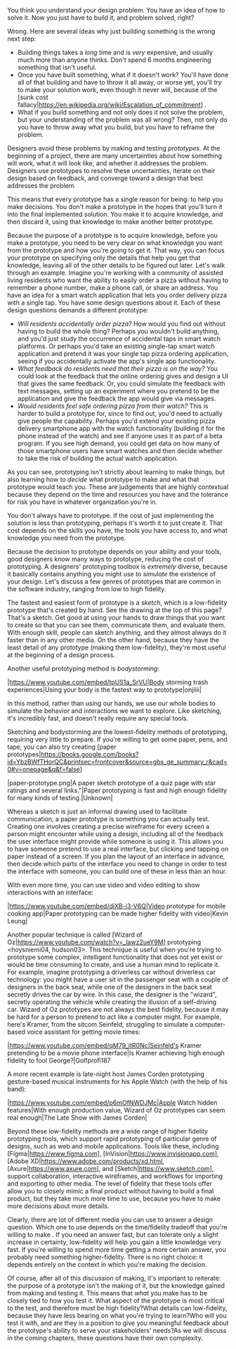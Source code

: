 You think you understand your design problem. You have an idea of how to solve it. Now you just have to build it, and problem solved, right? 

Wrong. Here are several ideas why just building something is the wrong next step:
		

* Building things takes a _long_ time and is _very_ expensive, and usually much more than anyone thinks. Don't spend 6 months engineering something that isn't useful.
* Once you have built something, what if it doesn't work? 	You'll have done all of that building and have to throw it all away, or worse yet, you'll _try_ to make your solution work, even though it never will, because of the [sunk cost fallacy|https://en.wikipedia.org/wiki/Escalation_of_commitment] <lehey14>.
* What if you build something and not only does it not solve the problem, but your understanding of the problem was all wrong? 	Then, not only do you have to throw away what you build, but you have to reframe the problem.

Designers avoid these problems by making and testing *prototypes*. At the beginning of a project, there are many uncertainties about how something will work, what it will look like, and whether it addresses the problem. Designers use prototypes to resolve these uncertainties, iterate on their design based on feedback, and converge toward a design that best addresses the problem.

This means that every prototype has a single reason for being: to help you make decisions. You don't make a prototype in the hopes that you'll turn it into the final implemented solution. You make it to acquire knowledge, and then discard it, using that knowledge to make another better prototype.

Because the purpose of a prototype is to acquire knowledge, before you make a prototype, you need to be very clear on what knowledge you want from the prototype and how you're going to get it. That way, you can focus your prototype on specifying only the details that help you get that knowledge, leaving all of the other details to be figured out later. Let's walk through an example. Imagine you're working with a community of assisted living residents who want the ability to easily order a pizza without having to remember a phone number, make a phone call, or share an address. You have an idea for a smart watch application that lets you order delivery pizza with a single tap. You have some design questions about it. Each of these design questions demands a different prototype:
		
* _Will residents accidentally order pizza?_ How would you find out without having to build the whole thing? Perhaps you wouldn't build anything, and you'd just study the occurrence of accidental taps in smart watch platforms. Or perhaps you'd take an existing single-tap smart watch application and pretend it was your single tap pizza ordering application, seeing if you accidentally activate the app's single app functionality.
* _What feedback do residents need that their pizza is on the way?_ You could look at the feedback that the online ordering gives and design a UI that gives the same feedback.	Or, you could simulate the feedback with text messages, setting up an experiment where you pretend to be the application and give the feedback the app would give via messages.
* _Would residents feel safe ordering pizza from their watch?_ 	This is harder to build a prototype for, since to find out, you'd need to actually give people the capability. 	Perhaps you'd extend your existing pizza delivery smartphone app with the watch functionality (building it for the phone instead of the watch) and see if anyone uses it as part of a beta program. If you see high demand, you could get data on how many of those smartphone users have smart watches and then decide whether to take the risk of building the actual watch application.

As you can see, prototyping isn't strictly about learning to make things, but also learning how to _decide_ what prototype to make and what that prototype would teach you. These are judgements that are highly contextual because they depend on the time and resources you have and the tolerance for risk you have in whatever organization you're in.

You don't always have to prototype. If the cost of just implementing the solution is less than prototyping, perhaps it's worth it to just create it. That cost depends on the skills you have, the tools you have access to, and what knowledge you need from the prototype.

Because the decision to prototype depends on your ability and your tools, good designers know many ways to prototype, reducing the cost of prototyping. A designers' prototyping toolbox is _extremely_ diverse, because it basically contains anything you might use to _simulate_ the existence of your design. Let's discuss a few genres of prototypes that are common in the software industry, ranging from low to high fidelity.

The fastest and easiest form of prototype is a *sketch*, which is a low-fidelity prototype that's created by hand. See the drawing at the top of this page? That's a sketch. Get good at using your hands to draw things that you want to create so that you can see them, communicate them, and evaluate them. With enough skill, people can sketch anything, and they almost always do it faster than in any other media. On the other hand, because they have the least detail of any prototype (making them low-fidelity), they're most useful at the beginning of a design process.

Another useful prototyping method is *bodystorming*:
		
|https://www.youtube.com/embed/tpUS1a_SrVU|Body storming trash experiences|Using your body is the fastest way to prototype|onjiiii|

In this method, rather than using our hands, we use our whole bodies to simulate the behavior and interactions we want to explore. Like sketching, it's incredibly fast, and doesn't really require any special tools.

Sketching and bodystorming are the lowest-fidelity methods of prototyping, requiring very little to prepare. If you're willing to get some paper, pens, and tape, you can also try creating [paper prototypes|https://books.google.com/books?id=YbzBWfTHorQC&printsec=frontcover&source=gbs_ge_summary_r&cad=0#v=onepage&q&f=false]

|paper-prototype.png|A paper sketch prototype of a quiz page with star ratings and several links."|Paper prototyping is fast and high enough fidelity for many kinds of testing.|Unknown|

Whereas a sketch is just an informal drawing used to facilitate communication, a paper prototype is something you can actually test. Creating one involves creating a precise wireframe for every screen a person might encounter while using a design, including all of the feedback the user interface might provide while someone is using it. This allows you to have someone pretend to use a real interface, but clicking and tapping on paper instead of a screen. If you plan the layout of an interface in advance, then decide which parts of the interface you need to change in order to test the interface with someone, you can build one of these in less than an hour.

With even more time, you can use video and video editing to show interactions with an interface:
		
|https://www.youtube.com/embed/djXB-i3-V6Q|Video prototype for mobile cooking app|Paper prototyping can be made higher fidelity with video|Kevin Leung|

Another popular technique is called [Wizard of Oz|https://www.youtube.com/watch?v=_lawz2ueY9M] prototyping <hoysniemi04, hudson03>. This technique is useful when you're trying to prototype some complex, intelligent functionality that does not yet exist or would be time consuming to create, and use a human mind to replicate it. For example, imagine prototyping a driverless car without driverless car technology: you might have a user sit in the passenger seat with a couple of designers in the back seat, while one of the designers in the back seat secretly drives the car by wire. In this case, the designer is the "wizard", secretly operating the vehicle while creating the illusion of a self-driving car. Wizard of Oz prototypes are not always the best fidelity, because it may be hard for a person to pretend to act like a computer might. For example, here's Kramer, from the sitcom Seinfeld, struggling to simulate a computer-based voice assistant for getting movie times:
		
|https://www.youtube.com/embed/qM79_itR0Nc|Seinfeld's Kramer pretending to be a movie phone interface|Is Kramer achieving high enough fidelity to fool George?|Golfprofi187

A more recent example is late-night host James Corden prototyping gesture-based musical instruments for his Apple Watch (with the help of his band):

|https://www.youtube.com/embed/p6mOfNWDJMc|Apple Watch hidden features|With enough production value, Wizard of Oz prototypes can seem real enough|The Late Show with James Corden|

Beyond these low-fidelity methods are a wide range of higher fidelity prototyping tools, which support rapid prototyping of particular genre of designs, such as web and mobile applications. Tools like these, including [Figma|https://www.figma.com], [InVision|https://www.invisionapp.com], [Adobe XD|https://www.adobe.com/products/xd.html, [Axure|https://www.axure.com], and [Sketch|https://www.sketch.com], support collaboration, interactive wireframes, and workflows for importing and exporting to other media. The level of fidelity that these tools offer allow you to closely mimic a final product without having to build a final product, but they take much more time to use, because you have to make more decisions about more details.

Clearly, there are lot of different media you can use to answer a design question. Which one to use depends on the time/fidelity tradeoff that you're willing to make <sauer09>. If you need an answer fast, but can tolerate only a slight increase in certainty, low-fidelity will help you gain a little knowledge very fast. If you're willing to spend more time getting a more certain answer, you probably need something higher-fidelity. There is no right choice: it depends entirely on the context in which you're making the decision.

Of course, after all of this discussion of making, it's important to reiterate: the purpose of a prototype isn't the making of it, but the knowledge gained from making and testing it. This means that _what_ you make has to be closely tied to how you test it. What aspect of the prototype is most critical to the test, and therefore must be high fidelity?What details can low-fidelity, because they have less bearing on what you're trying to learn?Who will you test it with, and are they in a position to give you meaningful feedback about the prototype's ability to serve your stakeholders' needs?As we will discuss in the coming chapters, these questions have their own complexity.
